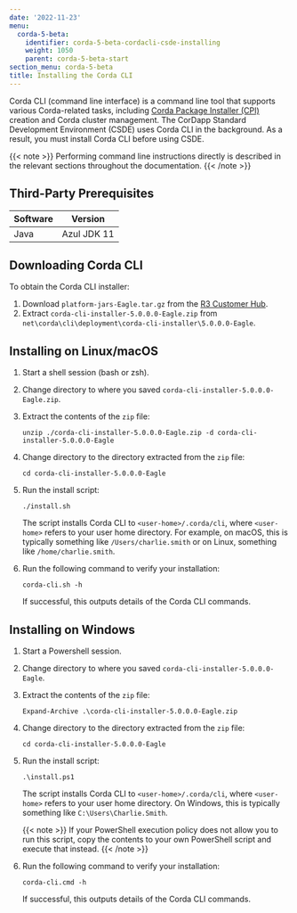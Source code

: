 ```yaml
---
date: '2022-11-23'
menu:
  corda-5-beta:
    identifier: corda-5-beta-cordacli-csde-installing
    weight: 1050
    parent: corda-5-beta-start
section_menu: corda-5-beta
title: Installing the Corda CLI
---
```


Corda CLI (command line interface) is a command line tool that supports various Corda-related tasks, including [Corda Package Installer (CPI)](../introduction/key-concepts.html#corda-package-installer-cpi) creation and Corda cluster management.
The CorDapp Standard Development Environment (CSDE) uses Corda CLI in the background. As a result, you must install Corda CLI before using CSDE.

{{< note >}}
Performing command line instructions directly is described in the relevant sections throughout the documentation. 
{{< /note >}}

## Third-Party Prerequisites

Software | Version
---------|------------
Java     | Azul JDK 11

## Downloading Corda CLI

To obtain the Corda CLI installer:
1. Download `platform-jars-Eagle.tar.gz` from the [R3 Customer Hub](https://r3.force.com/).
2. Extract `corda-cli-installer-5.0.0.0-Eagle.zip` from `net\corda\cli\deployment\corda-cli-installer\5.0.0.0-Eagle`.

## Installing on Linux/macOS

1. Start a shell session (bash or zsh).
2. Change directory to where you saved `corda-cli-installer-5.0.0.0-Eagle.zip`.
3. Extract the contents of the `zip` file:
   ```shell
   unzip ./corda-cli-installer-5.0.0.0-Eagle.zip -d corda-cli-installer-5.0.0.0-Eagle
   ```
4. Change directory to the directory extracted from the `zip` file:
   ```shell
   cd corda-cli-installer-5.0.0.0-Eagle
   ```
5. Run the install script:
   ```shell
   ./install.sh
   ```
   The script installs Corda CLI to `<user-home>/.corda/cli`, where `<user-home>` refers to your user home directory. For example, on macOS, this is typically something like `/Users/charlie.smith` or on Linux, something like `/home/charlie.smith`.

6. Run the following command to verify your installation:
   ```shell
   corda-cli.sh -h
   ```
   If successful, this outputs details of the Corda CLI commands.

## Installing on Windows

1. Start a Powershell session.
2. Change directory to where you saved `corda-cli-installer-5.0.0.0-Eagle`.
3. Extract the contents of the `zip` file:
   ```shell
   Expand-Archive .\corda-cli-installer-5.0.0.0-Eagle.zip
   ```
4. Change directory to the directory extracted from the `zip` file:
   ```shell
   cd corda-cli-installer-5.0.0.0-Eagle
   ```
5. Run the install script:
   ```shell
   .\install.ps1
   ```
   The script installs Corda CLI to `<user-home>/.corda/cli`, where `<user-home>` refers to your user home directory. On Windows, this is typically something like `C:\Users\Charlie.Smith`.

   {{< note >}}
   If your PowerShell execution policy does not allow you to run this script, copy the contents to your own PowerShell script and execute that instead.
   {{< /note >}}

6. Run the following command to verify your installation:
     ```shell
     corda-cli.cmd -h
     ```
    If successful, this outputs details of the Corda CLI commands.   
